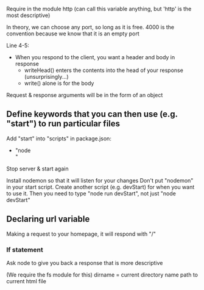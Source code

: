 Require in the module http (can call this variable anything, but 'http' is the most descriptive)

In theory, we can choose any port, so long as it is free.
4000 is the convention because we know that it is an empty port

Line 4-5:
  - When you respond to the client, you want a header and body in response
    - writeHead() enters the contents into the head of your response (unsurprisingly...)
    - write() alone is for the body

Request & response arguments will be in the form of an object

## Define keywords that you can then use (e.g. "start") to run particular files
Add "start" into "scripts" in package.json:
  - "node <main js file>"

Stop server & start again

Install nodemon so that it will listen for your changes
Don't put "nodemon" in your start script. Create another script (e.g. devStart) for when you want to use it.
Then you need to type "node run devStart", not just "node devStart"

## Declaring url variable
Making a request to your homepage, it will respond with "/"

### If statement
Ask node to give you back a response that is more descriptive

(We require the fs module for this)
dirname = current directory name
path to current html file
